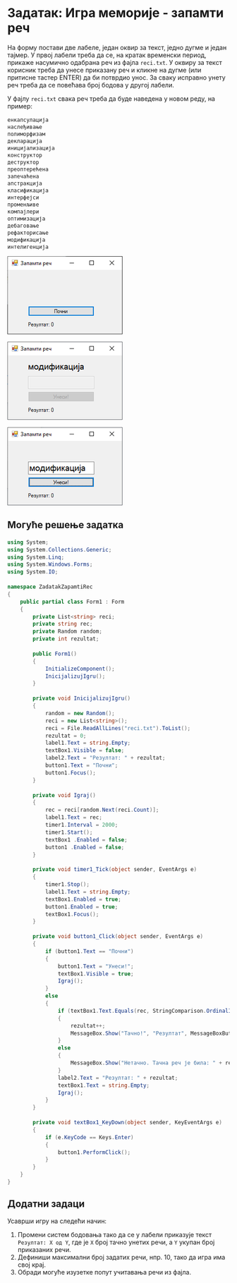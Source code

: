 # Задатак: Игра меморије - запамти реч

На форму постави две лабеле, један оквир за текст, једно дугме и један тајмер.
У првој лабели треба да се, на кратак временски период, прикаже насумично
одабрана реч из фајла `reci.txt`. У оквиру за текст корисник треба да унесе
приказану реч и кликне на дугме (или притисне тастер ENTER) да би потврдио
унос. За сваку исправно унету реч треба да се повећава број бодова у другој
лабели.

У фајлу `reci.txt` свака реч треба да буде наведена у новом реду, на пример:

```text
енкапсулација
наслеђивање
полиморфизам
декларација
иницијализација
конструктор
деструктор
преоптерећена
запечаћена
апстракција
класификација
интерфејси
променљиве
компајлери
оптимизација
дебаговање
рефакторисање
модификација
интелигенција
```

![Задатак - Игра "Запамти реч"](./images/zadatak_memorija1.png)

![Задатак - Игра "Запамти реч"](./images/zadatak_memorija2.png)

![Задатак - Игра "Запамти реч"](./images/zadatak_memorija3.png)

## Могуће решење задатка

```cs
using System;
using System.Collections.Generic;
using System.Linq;
using System.Windows.Forms;
using System.IO;

namespace ZadatakZapamtiRec
{
    public partial class Form1 : Form
    {
        private List<string> reci;
        private string rec;
        private Random random;
        private int rezultat;

        public Form1()
        {
            InitializeComponent();
            InicijalizujIgru();
        }

        private void InicijalizujIgru()
        {
            random = new Random();
            reci = new List<string>();
            reci = File.ReadAllLines("reci.txt").ToList();
            rezultat = 0;
            label1.Text = string.Empty;
            textBox1.Visible = false;
            label2.Text = "Резултат: " + rezultat;
            button1.Text = "Почни";
            button1.Focus();
        }

        private void Igraj()
        {
            rec = reci[random.Next(reci.Count)];
            label1.Text = rec;
            timer1.Interval = 2000;
            timer1.Start();
            textBox1 .Enabled = false;
            button1 .Enabled = false;
        }

        private void timer1_Tick(object sender, EventArgs e)
        {
            timer1.Stop();
            label1.Text = string.Empty;
            textBox1.Enabled = true;
            button1.Enabled = true;
            textBox1.Focus();
        }

        private void button1_Click(object sender, EventArgs e)
        {
            if (button1.Text == "Почни")
            {
                button1.Text = "Унеси!";
                textBox1.Visible = true;
                Igraj();
            }
            else
            {
                if (textBox1.Text.Equals(rec, StringComparison.OrdinalIgnoreCase))
                {
                    rezultat++;
                    MessageBox.Show("Тачно!", "Резултат", MessageBoxButtons.OK, MessageBoxIcon.Information);
                }
                else
                {
                    MessageBox.Show("Нетачно. Тачна реч је била: " + rec, "Резултат", MessageBoxButtons.OK, MessageBoxIcon.Information);
                }
                label2.Text = "Резултат: " + rezultat;
                textBox1.Text = string.Empty;
                Igraj();
            }
        }

        private void textBox1_KeyDown(object sender, KeyEventArgs e)
        {
            if (e.KeyCode == Keys.Enter)
            {
                button1.PerformClick();
            }    
        }
    }
}
```

## Додатни задаци

Усаврши игру на следећи начин:

1. Промени систем бодовања тако да се у лабели приказује текст `Резултат: Х од Y`,
где је `Х` број тачно унетих речи, а `Y` укупан број приказаних речи.
2. Дефиниши максимални број задатих речи, нпр. 10, тако да игра има свој крај.
3. Обради могуће изузетке попут учитавања речи из фајла.
